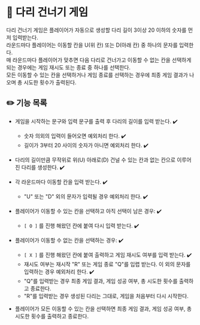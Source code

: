 # 🌉 다리 건너기 게임

다리 건너기 게임은 플레이어가 자동으로 생성할 다리 길이 3이상 20 이하의 숫자를 먼저 입력받는다.  
라운드마다 플레이어는 이동할 칸을 U(위 칸) 또는 D(아래 칸) 중 하나의 문자를 입력한다.  
매 라운드마다 플레이어가 맞추면 다음 다리로 건너가고 이동할 수 없는 칸을 선택하게 되는 경우에는 게임 재시도 또는 종료 중 하나를 선택한다.  
모든 이동할 수 있는 칸을 선택하거나 게임 종료를 선택하는 경우에 최종 게임 결과가 나오며 총 시도한 횟수가 출력된다.

## ✏️ 기능 목록

* 게임을 시작하는 문구와 입력 문구를 출력 후 다리의 길이를 입력 받는다. ✔️
    * 숫자 의외의 입력이 들어오면 예외처리 한다. ✔️
    * 길이가 3부터 20 사이의 숫자가 아니면 예외처리 한다. ✔️


* 다리의 길이만큼 무작위로 위(U) 아래로(D) 건널 수 있는 칸과 없는 칸으로 이루어진 다리를 생성한다. ✔️


* 각 라운드마다 이동할 칸을 입력 받는다. ✔️
    * "U" 또는 "D" 외의 문자가 입력될 경우 예외처리 한다. ✔️


* 플레이어가 이동할 수 있는 칸을 선택하고 아직 선택이 남은 경우: ✔️
    * ``` [ O ] ``` 를 진행 해왔던 칸에 붙여 다시 입력 받는다. ✔️


* 플레이어가 이동할 수 없는 칸을 선택하는 경우: ✔️
    * ``` [ X ] ``` 를 진행 해왔던 칸에 붙여 출력하고 게임 재시도 여부를 입력 받는다. ✔️
    * 재시도 여부는 재시작 "R" 또는 게임 종료 "Q"를 입렵 받는다. 이 외의 문자를 입력하는 경우 예외처리 한다. ✔️
    * "Q"를 입력받는 경우 최종 게임 결과, 게임 성공 여부, 총 시도한 횟수를 출력하고 종료한다.
    * "R"를 입력받는 경우 생성된 다리는 그대로, 게임을 처음부터 다시 시작한다.


* 플레이어가 모든 이동할 수 있는 칸을 선택하면 최종 게임 결과, 게임 성공 여부, 총 시도한 횟수를 출력하고 종료한다.